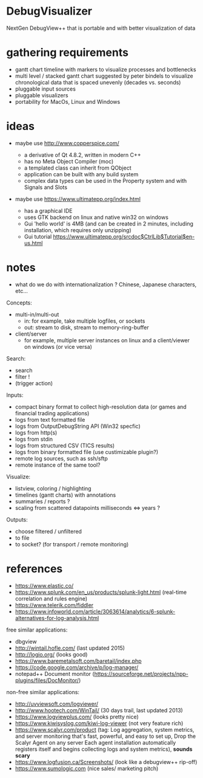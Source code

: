 # DebugVisualizer
NextGen DebugView++ that is portable and with better visualization of data

# gathering requirements

- gantt chart timeline with markers to visualize processes and bottlenecks
- multi level / stacked gantt chart suggested by peter bindels to visualize chronological data that is spaced unevenly (decades vs. seconds)
- pluggable input sources
- pluggable visualizers
- portability for MacOs, Linux and Windows


# ideas
- maybe use http://www.copperspice.com/
  - a derivative of Qt 4.8.2, written in modern C++
  - has no Meta Object Compiler (moc) 
  - a templated class can inherit from QObject
  - application can be built with any build system
  - complex data types can be used in the Property system and with Signals and Slots

- maybe use https://www.ultimatepp.org/index.html
  - has a graphical IDE
  - uses GTK backend on linux and native win32 on windows
  - Gui 'hello world' is 4MB (and can be created in 2 minutes, including installation, which requires only unzipping)
  - Gui tutorial https://www.ultimatepp.org/srcdoc$CtrlLib$Tutorial$en-us.html
  
  
# notes

- what do we do with internationalization ? Chinese, Japanese characters, etc...

Concepts:
- multi-in/multi-out 
   - in: for example, take multiple logfiles, or sockets
   - out: stream to disk, stream to memory-ring-buffer  
- client/server
   - for example, multiple server instances on linux and a client/viewer on windows (or vice versa)   

Search:
- search
- filter ! 
- (trigger action)

Inputs:
- compact binary format to collect high-resolution data (or games and financial trading applications)
- logs from text formatted file
- logs from OutputDebugString API (Win32 specfic)
- logs from http(s)
- logs from stdin
- logs from structured CSV (TICS results)
- logs from binary formatted file (use custimizable plugin?)
- remote log sources, such as ssh/sftp
- remote instance of the same tool?

Visualize: 
- listview, coloring / highlighting
- timelines (gantt charts) with annotations
- summaries / reports ?
- scaling from scattered datapoints milliseconds <=> years ?

Outputs:
- choose filtered / unfiltered
- to file
- to socket? (for transport / remote monitoring) 

# references

- https://www.elastic.co/
- https://www.splunk.com/en_us/products/splunk-light.html  (real-time correlation and rules engine)
- https://www.telerik.com/fiddler 
- https://www.infoworld.com/article/3063614/analytics/6-splunk-alternatives-for-log-analysis.html

free similar applications:
- dbgview
- http://wintail.hofle.com/ (last updated 2015)
- http://logio.org/ (looks good)
- https://www.baremetalsoft.com/baretail/index.php
- https://code.google.com/archive/p/log-manager/
- notepad++ Document monitor (https://sourceforge.net/projects/npp-plugins/files/DocMonitor/)

non-free similar applications:
- http://uvviewsoft.com/logviewer/
- http://www.hootech.com/WinTail/ (30 days trail, last updated 2013)
- https://www.logviewplus.com/ (looks pretty nice)
- https://www.kiwisyslog.com/kiwi-log-viewer (not very feature rich)
- https://www.scalyr.com/product (tag: Log aggregation, system metrics, and server monitoring that's 
fast, powerful, and easy to set up, Drop the Scalyr Agent on any server
Each agent installation automatically registers itself and begins collecting logs and system metrics), **sounds scary**
- https://www.logfusion.ca/Screenshots/ (look like a debugview++ rip-off)
- https://www.sumologic.com (nice sales/ marketing pitch)



 
